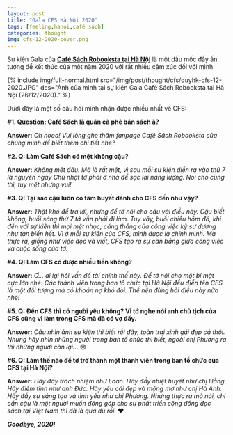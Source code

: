 ```yaml
---
layout: post
title: "Gala CFS Hà Nội 2020"
tags: [feeling,hanoi,café sách]
categories: thought
img: cfs-12-2020-cover.png
---
```

Sự kiện Gala của [**Café Sách Robooksta tại Hà Nội**](https://www.facebook.com/cafesach.france/) là một dấu mốc đầy ấn tượng để kết thúc của một năm 2020 với rất nhiều cảm xúc đối với mình.

{% include img/full-normal.html src="/img/post/thought/cfs/quyhk-cfs-12-2020.JPG" des="Ảnh của mình tại sự kiện Gala Café Sách Robooksta tại Hà Nội (26/12/2020)." %}

Dưới đây là một số câu hỏi mình nhận được nhiều nhất về CFS:

**#1. Question: Café Sách là quán cà phê bán sách à?**

**Answer:** *Oh nooo! Vui lòng ghé thăm fanpage Café Sách Robooksta của chúng mình để biết thêm chi tiết nhé?*

**#2. Q: Làm Café Sách có mệt không cậu?**

**Answer:** *Không mệt đâu. Mà là rất mệt, vì sau mỗi sự kiện diễn ra vào thứ 7 là nguyên ngày Chủ nhật tớ phải ở nhà để sạc lại năng lượng. Nói cho cùng thì, tuy mệt nhưng vui!*

**#3. Q: Tại sao cậu luôn có tâm huyết dành cho CFS đến như vậy?**

**Answer:** *Thật khó để trả lời, nhưng để tớ nói cho cậu vài điều này. Cậu biết không, buổi sáng thứ 7 tớ vẫn phải đi làm. Tuy vậy, buổi chiều hôm đó, khi đến với sự kiện thì mọi mệt nhọc, căng thẳng của công việc kỹ sư dường như tan biến hết. Vì ở mỗi sự kiện của CFS, mình được là chính mình. Mà thực ra, giống như việc đọc và viết, CFS tạo ra sự cân bằng giữa công việc và cuộc sống của tớ.*

**#4. Q: Làm CFS có được nhiều tiền không?**

**Answer:** *Ơ... ai lại hỏi vấn đề tài chính thế này. Để tớ nói cho một bí mật cực lớn nhé: Các thành viên trong ban tổ chức tại Hà Nội đều điền tên CFS là một đối tượng mà có khoản nợ khó đòi. Thế nên đừng hỏi điều này nữa nhé!*

**#5. Q: Đến CFS thì có người yêu không? Vì tớ nghe nói anh chủ tịch của CFS cũng vì làm trong CFS mà đã có vợ đấy.**

**Answer:** *Cậu nhìn ảnh sự kiện thì biết rồi đấy, toàn trai xinh gái đẹp cả thôi. Nhưng hãy nhìn những người trong ban tổ chức thì biết, ngoài chị Phương ra thì những người còn lại...* 😞

**#6. Q: Làm thế nào để tớ trở thành một thành viên trong ban tổ chức của CFS tại Hà Nội?**

**Answer:** *Hãy đầy trách nhiệm như Loan. Hãy đầy nhiệt huyết như chị Hằng. Hãy điềm tĩnh như anh Đức. Hãy yêu cái đẹp và mộng mơ như chị Hà Anh. Hãy đầy sự sáng tạo và tình yêu như chị Phương. Nhưng thực ra mà nói, chỉ cần cậu là một người muốn đóng góp cho sự phát triển cộng đồng đọc sách tại Việt Nam thì đã là quá đủ rồi.* ❤

***Goodbye, 2020!***




